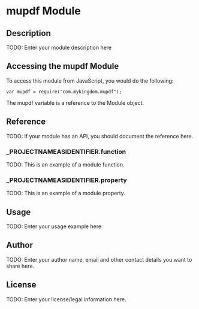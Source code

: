 # mupdf Module

## Description

TODO: Enter your module description here

## Accessing the mupdf Module

To access this module from JavaScript, you would do the following:

	var mupdf = require("com.mykingdom.mupdf");

The mupdf variable is a reference to the Module object.	

## Reference

TODO: If your module has an API, you should document
the reference here.

### ___PROJECTNAMEASIDENTIFIER__.function

TODO: This is an example of a module function.

### ___PROJECTNAMEASIDENTIFIER__.property

TODO: This is an example of a module property.

## Usage

TODO: Enter your usage example here

## Author

TODO: Enter your author name, email and other contact
details you want to share here. 

## License

TODO: Enter your license/legal information here.
